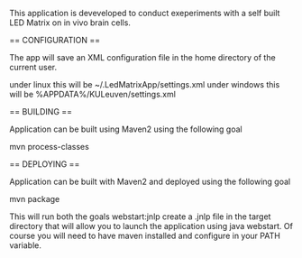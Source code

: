 This application is deveveloped to conduct exeperiments with a self built LED Matrix on in vivo brain cells.

== CONFIGURATION == 

The app will save an XML configuration file in the home directory of the current user.

under linux this will be ~/.LedMatrixApp/settings.xml
under windows this will be %APPDATA%/KULeuven/settings.xml

== BUILDING ==

Application can be built using Maven2 using the following goal

mvn process-classes

== DEPLOYING ==

Application can be built with Maven2 and deployed using the following goal

mvn package

This will run both the goals webstart:jnlp create a .jnlp file in the target directory that will allow you to launch the application using java webstart. Of course you will need to have maven installed and configure in your PATH variable.
